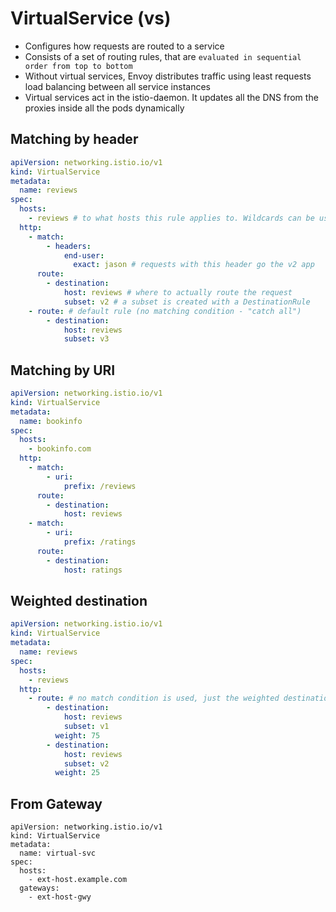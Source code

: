 # VirtualService (vs)

- Configures how requests are routed to a service
- Consists of a set of routing rules, that are `evaluated in sequential order from top to bottom`
- Without virtual services, Envoy distributes traffic using least requests load balancing between all service instances
- Virtual services act in the istio-daemon. It updates all the DNS from the proxies inside all the pods dynamically

## Matching by header

```yaml
apiVersion: networking.istio.io/v1
kind: VirtualService
metadata:
  name: reviews
spec:
  hosts:
    - reviews # to what hosts this rule applies to. Wildcards can be used
  http:
    - match:
        - headers:
            end-user:
              exact: jason # requests with this header go the v2 app
      route:
        - destination:
            host: reviews # where to actually route the request
            subset: v2 # a subset is created with a DestinationRule
    - route: # default rule (no matching condition - "catch all")
        - destination:
            host: reviews
            subset: v3
```

## Matching by URI

```yaml
apiVersion: networking.istio.io/v1
kind: VirtualService
metadata:
  name: bookinfo
spec:
  hosts:
    - bookinfo.com
  http:
    - match:
        - uri:
            prefix: /reviews
      route:
        - destination:
            host: reviews
    - match:
        - uri:
            prefix: /ratings
      route:
        - destination:
            host: ratings
```

## Weighted destination

```yaml
apiVersion: networking.istio.io/v1
kind: VirtualService
metadata:
  name: reviews
spec:
  hosts:
    - reviews
  http:
    - route: # no match condition is used, just the weighted destinations
        - destination:
            host: reviews
            subset: v1
          weight: 75
        - destination:
            host: reviews
            subset: v2
          weight: 25
```

## From Gateway

```shell
apiVersion: networking.istio.io/v1
kind: VirtualService
metadata:
  name: virtual-svc
spec:
  hosts:
    - ext-host.example.com
  gateways:
    - ext-host-gwy
```
